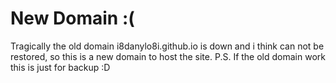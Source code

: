 # New Domain :(
Tragically the old domain i8danylo8i.github.io is down and i think can not be restored, so this is a new domain to host the site.
P.S. If the old domain work this is just for backup :D
